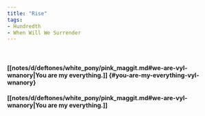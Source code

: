 ```yaml
---
title: "Rise"
tags:
- Hundredth
- When Will We Surrender
---
```

&nbsp;
#### [[notes/d/deftones/white_pony/pink_maggit.md#we-are-vyl-wnanory|You are my everything.]] {#you-are-my-everything-vyl-wnanory}
#### [[notes/d/deftones/white_pony/pink_maggit.md#we-are-vyl-wnanory|You are my everything.]]
